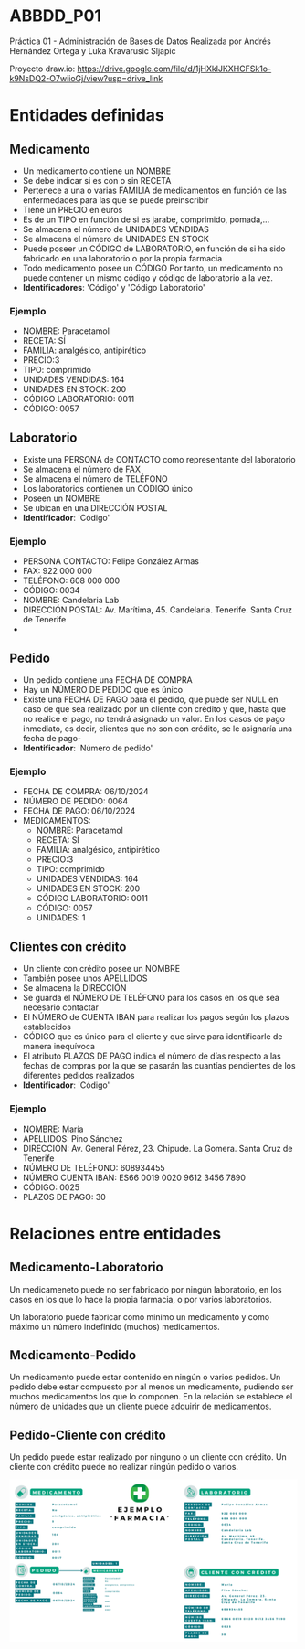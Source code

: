 # ABBDD_P01
Práctica 01 - Administración de Bases de Datos
Realizada por Andrés Hernández Ortega y Luka Kravarusic Sljapic

Proyecto draw.io: https://drive.google.com/file/d/1jHXklJKXHCFSk1o-k9NsDQ2-O7wiioGj/view?usp=drive_link

# Entidades definidas

## Medicamento
- Un medicamento contiene un NOMBRE
- Se debe indicar si es con o sin RECETA 
- Pertenece a una o varias FAMILIA de medicamentos en función de las enfermedades para las que se puede preinscribir
- Tiene un PRECIO en euros
- Es de un TIPO en función de si es jarabe, comprimido, pomada,...
- Se almacena el número de UNIDADES VENDIDAS
- Se almacena el número de UNIDADES EN STOCK
- Puede poseer un CÓDIGO de LABORATORIO, en función de si ha sido fabricado en una laboratorio o por la propia farmacia
- Todo medicamento posee un CÓDIGO
Por tanto, un medicamento no puede contener un mismo código y código de laboratorio a la vez.
- **Identificadores**: 'Código' y 'Código Laboratorio'

### Ejemplo
- NOMBRE: Paracetamol
- RECETA: SÍ
- FAMILIA: analgésico, antipirético
- PRECIO:3
- TIPO: comprimido
- UNIDADES VENDIDAS: 164
- UNIDADES EN STOCK: 200
- CÓDIGO LABORATORIO: 0011
- CÓDIGO: 0057

## Laboratorio
- Existe una PERSONA de CONTACTO como representante del laboratorio
- Se almacena el número de FAX
- Se almacena el número de TELÉFONO
- Los laboratorios contienen un CÓDIGO único 
- Poseen un NOMBRE 
- Se ubican en una DIRECCIÓN POSTAL
- **Identificador**: 'Código'

### Ejemplo
- PERSONA CONTACTO: Felipe González Armas
- FAX: 922 000 000
- TELÉFONO: 608 000 000
- CÓDIGO: 0034
- NOMBRE: Candelaria Lab
- DIRECCIÓN POSTAL: Av. Marítima, 45. Candelaria. Tenerife. Santa Cruz de Tenerife
- 
  
## Pedido
- Un pedido contiene una FECHA DE COMPRA
- Hay un NÚMERO DE PEDIDO que es único
- Existe una FECHA DE PAGO para el pedido, que puede ser NULL en caso de que sea realizado por un cliente con crédito y que, hasta que no realice el pago, no tendrá asignado un valor. En los casos de pago inmediato, es decir, clientes que no son con crédito, se le asignaría una fecha de pago-
- **Identificador**:  'Número de pedido'
  
### Ejemplo
- FECHA DE COMPRA: 06/10/2024
- NÚMERO DE PEDIDO: 0064
- FECHA DE PAGO: 06/10/2024
- MEDICAMENTOS:
	- NOMBRE: Paracetamol
	- RECETA: SÍ
	- FAMILIA: analgésico, antipirético
	- PRECIO:3
	- TIPO: comprimido
	- UNIDADES VENDIDAS: 164
	- UNIDADES EN STOCK: 200
	- CÓDIGO LABORATORIO: 0011
	- CÓDIGO: 0057
	- UNIDADES: 1
	

## Clientes con crédito
- Un cliente con crédito posee un NOMBRE
- También posee unos APELLIDOS
- Se almacena la DIRECCIÓN 
- Se guarda el NÚMERO DE TELÉFONO para los casos en los que sea necesario contactar 
- El NÚMERO de CUENTA IBAN para realizar los pagos según los plazos establecidos
- CÓDIGO que es único para el cliente y que sirve para identificarle de manera inequívoca
- El atributo PLAZOS DE PAGO indica el número de días respecto a las fechas de compras por la que se pasarán las cuantías pendientes de los diferentes pedidos realizados 
- **Identificador**: 'Código'

### Ejemplo
- NOMBRE: María
- APELLIDOS: Pino Sánchez
- DIRECCIÓN: Av. General Pérez, 23. Chipude. La Gomera. Santa Cruz de Tenerife
- NÚMERO DE TELÉFONO: 608934455
- NÚMERO CUENTA IBAN: ES66 0019 0020 9612 3456 7890
- CÓDIGO: 0025
- PLAZOS DE PAGO: 30

# Relaciones entre entidades

## Medicamento-Laboratorio
Un medicameneto puede no ser fabricado por ningún laboratorio, en los casos en los que lo hace la propia farmacia, o por varios laboratorios. 

Un laboratorio puede fabricar como mínimo un medicamento y como máximo un número indefinido (muchos) medicamentos. 

## Medicamento-Pedido
Un medicamento puede estar contenido en ningún o varios pedidos.
Un pedido debe estar compuesto por al menos un medicamento, pudiendo ser muchos medicamentos los que lo componen. En la relación se establece el número de unidades que un cliente puede adquirir de medicamentos.


## Pedido-Cliente con crédito
Un pedido puede estar realizado por ninguno o un cliente con crédito.
Un cliente con crédito puede no realizar ningún pedido o varios.


![Esquema de ejemplos](/ejemplo_farmacia.png)


